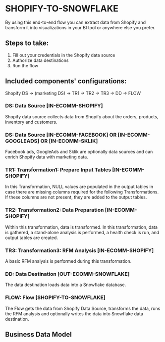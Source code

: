 # SHOPIFY-TO-SNOWFLAKE

By using this end-to-end flow you can extract data from Shopify and transform it into visualizations in your BI tool or anywhere else you prefer.

## Steps to take:
1. Fill out your credentials in the Shopify data source
2. Authorize data destinations
3. Run the flow

## Included components' configurations:

Shopify DS -> (marketing DS) -> TR1 -> TR2 -> TR3 -> DD -> FLOW


### DS: Data Source [IN-ECOMM-SHOPIFY]

Shopify data source collects data from Shopify about the orders, products, inventory and customers.

### DS: Data Source [IN-ECOMM-FACEBOOK] OR [IN-ECOMM-GOOGLEADS] OR [IN-ECOMM-SKLIK]

Facebook ads, GoogleAds and Sklik are optionally data sources and can enrich Shopify data with marketing data.

### TR1: Transformation1: Prepare Input Tables [IN-ECOMM-SHOPIFY] 

In this Transformation, NULL values are populated in the output tables in case there are missing columns required for the following Transformations. If these columns are not present, they are added to the output tables.

### TR2: Transformation2: Data Preparation [IN-ECOMM-SHOPIFY]

Within this transformation, data is transformed. In this transformation, data is gathered, a stand-alone analysis is performed, a health check is run, and output tables are created.

### TR3: Transformation3: RFM Analysis [IN-ECOMM-SHOPIFY]

A basic RFM analysis is performed during this transformation.

### DD: Data Destination [OUT-ECOMM-SNOWFLAKE]

The data destination loads data into a Snowflake database.

### FLOW: Flow [SHOPIFY-TO-SNOWFLAKE] 

The Flow gets the data from Shopify Data Source, transforms the data, runs the RFM analysis and optionally writes the data into Snowflake data destination.

## Business Data Model



